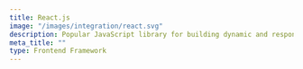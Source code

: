 ```yaml
---
title: React.js
image: "/images/integration/react.svg"
description: Popular JavaScript library for building dynamic and responsive user interfaces in web applications.
meta_title: ""
type: Frontend Framework
---
```

